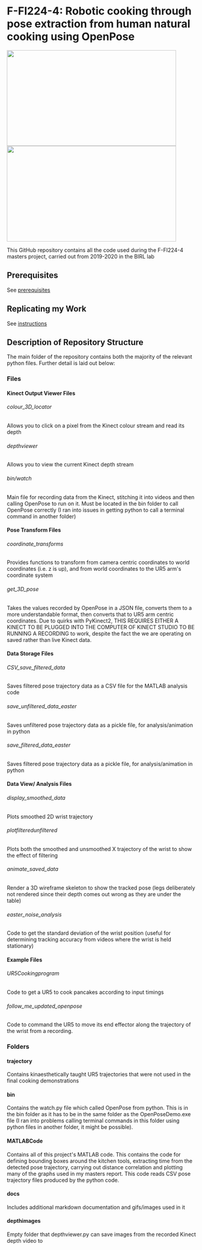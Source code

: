 # F-FI224-4: Robotic cooking through pose extraction from human natural cooking using OpenPose

<img src=docs/githubgraphics/humangif.gif width="450" height="254" /> <img src=docs/githubgraphics/robotgif.gif width="450" height="254" />

This GitHub repository contains all the code used during the F-FI224-4 masters project, carried out from 2019-2020 in the BIRL lab

## Prerequisites

See [prerequisites](docs/prerequisites.md)


## Replicating my Work
 
See [instructions](docs/instructions.md)


## Description of Repository Structure

The main folder of the repository contains both the majority of the relevant python files. Further detail is laid out below: 

### Files

#### Kinect Output Viewer Files
###### colour_3D_locator
Allows you to click on a pixel from the Kinect colour stream and read its depth

###### depthviewer
Allows you to view the current Kinect depth stream

###### bin/watch
Main file for recording data from the Kinect, stitching it into videos and then calling OpenPose to run on it. Must be located in the bin folder to call OpenPose correctly (I ran into issues in getting python to call a terminal command in another folder)


#### Pose Transform Files
###### coordinate_transforms
Provides functions to transform from camera centric coordinates to world coordinates (i.e. z is up), and from world coordinates to the UR5 arm's coordinate system

###### get_3D_pose
Takes the values recorded by OpenPose in a JSON file, converts them to a more understandable format, then converts that to UR5 arm centric coordinates. Due to quirks with PyKinect2, THIS REQUIRES EITHER A KINECT TO BE PLUGGED INTO THE COMPUTER OF KINECT STUDIO TO BE RUNNING A RECORDING to work, despite the fact the we are operating on saved rather than live Kinect data. 

#### Data Storage Files
###### CSV_save_filtered_data
Saves filtered pose trajectory data as a CSV file for the MATLAB analysis code

###### save_unfiltered_data_easter
Saves unfiltered pose trajectory data as a pickle file, for analysis/animation in python

###### save_filtered_data_easter
Saves filtered pose trajectory data as a pickle file, for analysis/animation in python

#### Data View/ Analysis Files
###### display_smoothed_data
Plots smoothed 2D wrist trajectory

###### plotfilteredunfiltered
Plots both the smoothed and unsmoothed X trajectory of the wrist to show the effect of filtering

###### animate_saved_data
Render a 3D wireframe skeleton to show the tracked pose (legs deliberately not rendered since their depth comes out wrong as they are under the table)

###### easter_noise_analysis
Code to get the standard deviation of the wrist position (useful for determining tracking accuracy from videos where the wrist is held stationary)

#### Example Files

###### UR5Cookingprogram
Code to get a UR5 to cook pancakes according to input timings

###### follow_me_updated_openpose
Code to command the UR5 to move its end effector along the trajectory of the wrist from a recording. 

### Folders

#### trajectory

Contains kinaesthetically taught UR5 trajectories that were not used in the final cooking demonstrations

#### bin

Contains the watch.py file which called OpenPose from python. This is in the bin folder as it has to be in the same folder as the OpenPoseDemo.exe file (I ran into problems calling terminal commands in this folder using python files in another folder, it might be possible). 

#### MATLABCode

Contains all of this project's MATLAB code. This contains the code for defining bounding boxes around the kitchen tools, extracting time from the detected pose trajectory, carrying out distance correlation and plotting many of the graphs used in my masters report. This code reads CSV pose trajectory files produced by the python code.

#### docs

Includes additional markdown documentation and gifs/images used in it

#### depthimages

Empty folder that depthviewer.py can save images from the recorded Kinect depth video to

